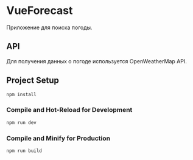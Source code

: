 # VueForecast

Приложение для поиска погоды.

## API

Для получения данных о погоде используется OpenWeatherMap API.

## Project Setup

```sh
npm install
```

### Compile and Hot-Reload for Development

```sh
npm run dev
```

### Compile and Minify for Production

```sh
npm run build
```
